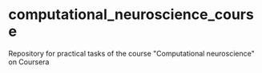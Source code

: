 # computational_neuroscience_course
Repository for practical tasks of the course "Computational neuroscience" on Coursera
